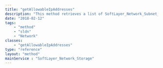 ```yaml
---
title: "getAllowableIpAddresses"
description: "This method retrieves a list of SoftLayer_Network_Subnet_IpAddress that can be authorized to this SoftLayer_Network_Storage. "
date: "2018-02-12"
tags:
    - "method"
    - "sldn"
    - "Network"
classes:
    - "getAllowableIpAddresses"
type: "reference"
layout: "method"
mainService : "SoftLayer_Network_Storage"
---
```

